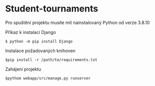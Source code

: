 # Student-tournaments
Pro spuštění projektu musíte mít nainstalovaný Python od verze 3.8.10

Příkaz k instalaci Django
```
$ python -m pip install Django
```

Instalace požadovaných knihoven
```
$pip install -r /path/to/requirements.txt
```

Zahájení projektu
```
$pythom webapp/src/manage.py runserver
```

